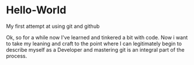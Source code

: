 # Hello-World
My first attempt at using git and github

Ok, so for a while now I've learned and tinkered a bit with code. 
Now i want to take my leaning and craft to the point where I can legitimately begin to describe myself as a Developer and mastering git is an integral part of the process.
